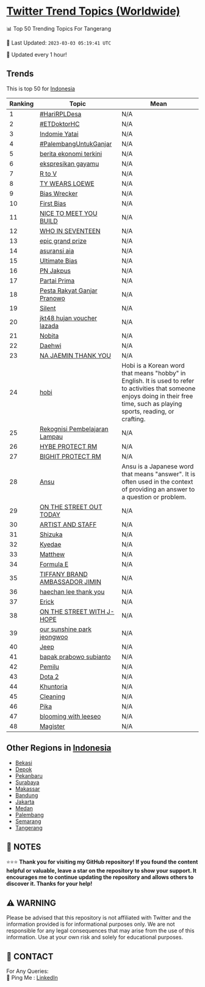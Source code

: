 [Twitter Trend Topics (Worldwide)](https://github.com/ErcinDedeoglu/Twitter-Trend-Topics)
==========


📊 Top 50 Trending Topics For Tangerang

📆 Last Updated: `2023-03-03 05:19:41 UTC`

🔧 Updated every 1 hour!


## Trends

This is top 50 for [Indonesia](</Indonesia>)

| Ranking | Topic | Mean |
| ------- | ------------ | ------------ |
| 1 | [#HariRPLDesa](http://twitter.com/search?q=%23HariRPLDesa) | N/A |
| 2 | [#ETDoktorHC](http://twitter.com/search?q=%23ETDoktorHC) | N/A |
| 3 | [Indomie Yatai](http://twitter.com/search?q=Indomie+Yatai) | N/A |
| 4 | [#PalembangUntukGanjar](http://twitter.com/search?q=%23PalembangUntukGanjar) | N/A |
| 5 | [berita ekonomi terkini](http://twitter.com/search?q=berita+ekonomi+terkini) | N/A |
| 6 | [ekspresikan gayamu](http://twitter.com/search?q=ekspresikan+gayamu) | N/A |
| 7 | [R to V](http://twitter.com/search?q=R+to+V) | N/A |
| 8 | [TY WEARS LOEWE](http://twitter.com/search?q=TY+WEARS+LOEWE) | N/A |
| 9 | [Bias Wrecker](http://twitter.com/search?q=Bias+Wrecker) | N/A |
| 10 | [First Bias](http://twitter.com/search?q=First+Bias) | N/A |
| 11 | [NICE TO MEET YOU BUILD](http://twitter.com/search?q=NICE+TO+MEET+YOU+BUILD) | N/A |
| 12 | [WHO IN SEVENTEEN](http://twitter.com/search?q=WHO+IN+SEVENTEEN) | N/A |
| 13 | [epic grand prize](http://twitter.com/search?q=epic+grand+prize) | N/A |
| 14 | [asuransi aia](http://twitter.com/search?q=asuransi+aia) | N/A |
| 15 | [Ultimate Bias](http://twitter.com/search?q=Ultimate+Bias) | N/A |
| 16 | [PN Jakpus](http://twitter.com/search?q=PN+Jakpus) | N/A |
| 17 | [Partai Prima](http://twitter.com/search?q=Partai+Prima) | N/A |
| 18 | [Pesta Rakyat Ganjar Pranowo](http://twitter.com/search?q=Pesta+Rakyat+Ganjar+Pranowo) | N/A |
| 19 | [Silent](http://twitter.com/search?q=Silent) | N/A |
| 20 | [jkt48 hujan voucher lazada](http://twitter.com/search?q=jkt48+hujan+voucher+lazada) | N/A |
| 21 | [Nobita](http://twitter.com/search?q=Nobita) | N/A |
| 22 | [Daehwi](http://twitter.com/search?q=Daehwi) | N/A |
| 23 | [NA JAEMIN THANK YOU](http://twitter.com/search?q=NA+JAEMIN+THANK+YOU) | N/A |
| 24 | [hobi](http://twitter.com/search?q=hobi) | Hobi is a Korean word that means "hobby" in English. It is used to refer to activities that someone enjoys doing in their free time, such as playing sports, reading, or crafting. |
| 25 | [Rekognisi Pembelajaran Lampau](http://twitter.com/search?q=Rekognisi+Pembelajaran+Lampau) | N/A |
| 26 | [HYBE PROTECT RM](http://twitter.com/search?q=HYBE+PROTECT+RM) | N/A |
| 27 | [BIGHIT PROTECT RM](http://twitter.com/search?q=BIGHIT+PROTECT+RM) | N/A |
| 28 | [Ansu](http://twitter.com/search?q=Ansu) | Ansu is a Japanese word that means "answer". It is often used in the context of providing an answer to a question or problem. |
| 29 | [ON THE STREET OUT TODAY](http://twitter.com/search?q=ON+THE+STREET+OUT+TODAY) | N/A |
| 30 | [ARTIST AND STAFF](http://twitter.com/search?q=ARTIST+AND+STAFF) | N/A |
| 31 | [Shizuka](http://twitter.com/search?q=Shizuka) | N/A |
| 32 | [Kyedae](http://twitter.com/search?q=Kyedae) | N/A |
| 33 | [Matthew](http://twitter.com/search?q=Matthew) | N/A |
| 34 | [Formula E](http://twitter.com/search?q=Formula+E) | N/A |
| 35 | [TIFFANY BRAND AMBASSADOR JIMIN](http://twitter.com/search?q=TIFFANY+BRAND+AMBASSADOR+JIMIN) | N/A |
| 36 | [haechan lee thank you](http://twitter.com/search?q=haechan+lee+thank+you) | N/A |
| 37 | [Erick](http://twitter.com/search?q=Erick) | N/A |
| 38 | [ON THE STREET WITH J-HOPE](http://twitter.com/search?q=ON+THE+STREET+WITH+J-HOPE) | N/A |
| 39 | [our sunshine park jeongwoo](http://twitter.com/search?q=our+sunshine+park+jeongwoo) | N/A |
| 40 | [Jeep](http://twitter.com/search?q=Jeep) | N/A |
| 41 | [bapak prabowo subianto](http://twitter.com/search?q=bapak+prabowo+subianto) | N/A |
| 42 | [Pemilu](http://twitter.com/search?q=Pemilu) | N/A |
| 43 | [Dota 2](http://twitter.com/search?q=Dota+2) | N/A |
| 44 | [Khuntoria](http://twitter.com/search?q=Khuntoria) | N/A |
| 45 | [Cleaning](http://twitter.com/search?q=Cleaning) | N/A |
| 46 | [Pika](http://twitter.com/search?q=Pika) | N/A |
| 47 | [blooming with leeseo](http://twitter.com/search?q=blooming+with+leeseo) | N/A |
| 48 | [Magister](http://twitter.com/search?q=Magister) | N/A |



## Other Regions in [Indonesia](</Indonesia>)

* [Bekasi](</Indonesia/Bekasi.md>)
* [Depok](</Indonesia/Depok.md>)
* [Pekanbaru](</Indonesia/Pekanbaru.md>)
* [Surabaya](</Indonesia/Surabaya.md>)
* [Makassar](</Indonesia/Makassar.md>)
* [Bandung](</Indonesia/Bandung.md>)
* [Jakarta](</Indonesia/Jakarta.md>)
* [Medan](</Indonesia/Medan.md>)
* [Palembang](</Indonesia/Palembang.md>)
* [Semarang](</Indonesia/Semarang.md>)
* [Tangerang](</Indonesia/Tangerang.md>)



## 📝 NOTES

⭐⭐⭐ **Thank you for visiting my GitHub repository! If you found the content helpful or valuable, leave a star on the repository to show your support. It encourages me to continue updating the repository and allows others to discover it. Thanks for your help!**


## ⚠️ WARNING

Please be advised that this repository is not affiliated with Twitter and the information provided is for informational purposes only. We are not responsible for any legal consequences that may arise from the use of this information. Use at your own risk and solely for educational purposes.


## 📨 CONTACT

 For Any Queries:  
            🏓 Ping Me : [LinkedIn](https://www.linkedin.com/in/ercindedeoglu/)

